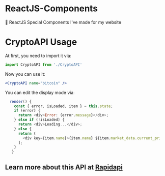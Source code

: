 # ReactJS-Components
🧱 ReactJS Special Components I've made for my website

# CryptoAPI Usage
At first, you need to import it via:
```javascript
import CryptoAPI from './CryptoAPI'
```

Now you can use it:
```jsx
<CryptoAPI name="bitcoin" />
```

You can edit the display mode via:
```javascript
  render() {
    const { error, isLoaded, item } = this.state;
    if (error) {
      return <div>Error: {error.message}</div>;
    } else if (!isLoaded) {
      return <div>Loading...</div>;
    } else {
      return (
        <div key={item.name}>{item.name} ${item.market_data.current_price.usd}</div> //Output: Bitcoin $6000
      );
    }
   }
```

## Learn more about this API at [Rapidapi](https://rapidapi.com/coingecko/api/coingecko)

